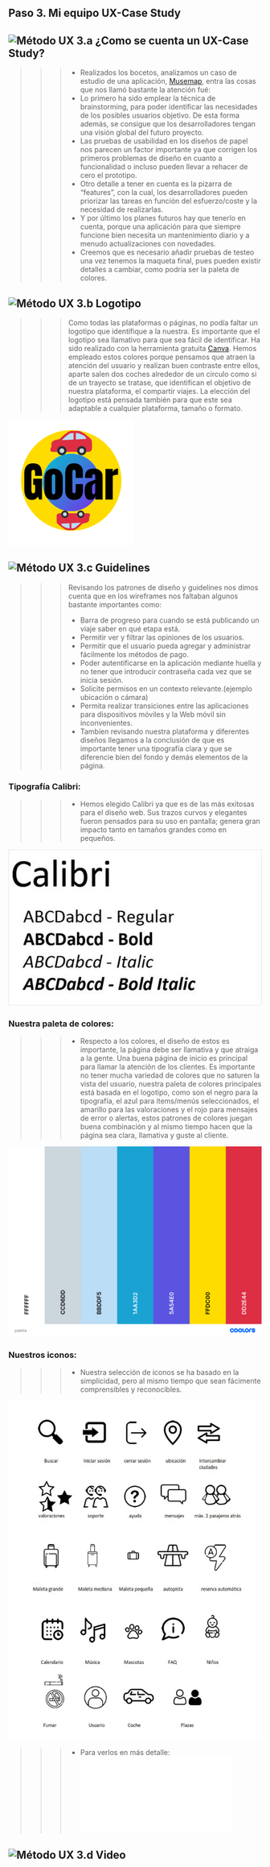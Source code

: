 ## Paso 3. Mi equipo UX-Case Study

![Método UX](../img/moodboard.png) 3.a ¿Como se cuenta un UX-Case Study?
-----

>>> - Realizados los bocetos, analizamos un caso de estudio de una aplicación, [Musemap](https://blog.prototypr.io/musemap-street-art-app-ux-case-study-9bec6a99823b), entra las cosas que nos llamó bastante la atención fué:
>>> - Lo primero ha sido emplear la técnica de brainstorming, para poder identificar las necesidades de los posibles usuarios objetivo. De esta forma además, se consigue que los desarrolladores tengan una visión global del futuro proyecto.
>>> - Las pruebas de usabilidad en los diseños de papel nos parecen un factor importante ya que corrigen los primeros problemas de diseño en cuanto a funcionalidad o incluso pueden llevar a rehacer de cero el prototipo.
>>> - Otro detalle a tener en cuenta es la pizarra de “features”, con la cual, los desarrolladores pueden priorizar las tareas en función del esfuerzo/coste y la necesidad de realizarlas.
>>> - Y por último los planes futuros hay que tenerlo en cuenta, porque una aplicación para que siempre funcione bien necesita un mantenimiento diario y a menudo actualizaciones con novedades.
>>> - Creemos que es necesario añadir pruebas de testeo una vez tenemos la maqueta final, pues pueden existir detalles a cambiar, como podría ser la paleta de colores.


![Método UX](../img/landing-page.png)  3.b Logotipo
----
>>> Como todas las plataformas o páginas, no podía faltar un logotipo que identifique a la nuestra. Es importante que el logotipo sea llamativo para que sea fácil de identificar. Ha sido realizado con la herramienta gratuita [Canva](https://www.canva.com/). Hemos empleado estos colores porque pensamos que atraen la atención del usuario y realizan buen contraste entre ellos, aparte salen dos coches alrededor de un círculo como si de un trayecto se tratase, que identifican el objetivo de nuestra plataforma, el compartir viajes. La elección del logotipo está pensada también para que este sea adaptable a cualquier plataforma, tamaño o formato.

![Logotipo](./LogoGoCar1.png)

![Método UX](../img/guidelines.png) 3.c Guidelines
----
>>> Revisando los patrones de diseño y guidelines nos dimos cuenta que en los wireframes nos faltaban algunos bastante importantes como:
>>> - Barra de progreso para cuando se está publicando un viaje saber en qué etapa está.
>>> - Permitir ver y filtrar las opiniones de los usuarios.
>>> - Permitir que el usuario pueda agregar y administrar fácilmente los métodos de pago.
>>> - Poder autentificarse en la aplicación mediante huella y no tener que introducir contraseña cada vez que se inicia sesión.
>>> - Solicite permisos en un contexto relevante.(ejemplo ubicación o cámara)
>>> - Permita realizar transiciones entre las aplicaciones para dispositivos móviles y la Web móvil sin inconvenientes.
>>> - Tambíen revisando nuestra plataforma y diferentes diseños llegamos a la conclusión de que es importante tener una tipografía clara y que se diferencie bien del fondo y demás elementos de la página.

### Tipografía Calibri:

>>> - Hemos elegido Calibri ya que es de las más exitosas para el diseño web. Sus trazos curvos y elegantes fueron pensados para su uso en pantalla; genera gran impacto tanto en tamaños grandes como en pequeños. 

![](./calibri.png)

### Nuestra paleta de colores:

>>> - Respecto a los colores, el diseño de estos es importante, la página debe ser llamativa y que atraiga a la gente. Una buena página de inicio es principal para llamar la atención de los clientes. Es importante no tener mucha variedad de colores que no saturen la vista del usuario, nuestra paleta de colores principales está basada en el logotipo, como son el negro para la tipografía, el azul para ítems/menús seleccionados, el amarillo para las valoraciones y el rojo para mensajes de error o alertas, estos patrones de colores juegan buena combinación y al mismo tiempo hacen que la página sea clara, llamativa y guste al cliente.

![](./paleta.png)

### Nuestros iconos:

>>> - Nuestra selección de iconos se ha basado en la simplicidad, pero al mismo tiempo que sean fácimente comprensibles y reconocibles.

![](./iconos.JPG)

>>> - Para verlos en más detalle: ![Iconos](./iconos.pdf)

![Método UX](../img/mockup.png)  3.d Video
----

